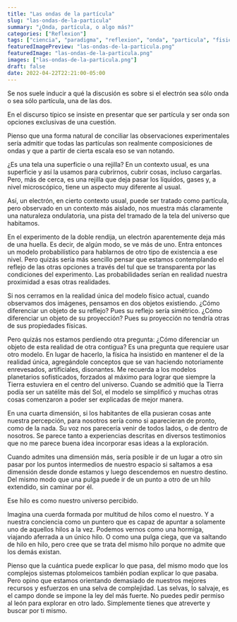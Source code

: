 ```yaml
---
title: "Las ondas de la partícula"
slug: "las-ondas-de-la-particula"
summary: "¿Onda, partícula, o algo más?"
categories: ["Reflexion"]
tags: ["ciencia", "paradigma", "reflexion", "onda", "particula", "fisica", "cuantica"]
featuredImagePreview: "las-ondas-de-la-particula.png"
featuredImage: "las-ondas-de-la-particula.png"
images: ["las-ondas-de-la-particula.png"]
draft: false
date: 2022-04-22T22:21:00-05:00
---
```


Se nos suele inducir a qué la discusión es sobre si el electrón sea sólo onda o sea sólo partícula, una de las dos.

En el discurso típico se insiste en presentar que ser partícula y ser onda son opciones exclusivas de una cuestión.

Pienso que una forma natural de conciliar las observaciones experimentales sería admitir que todas las partículas son realmente composiciones de ondas y que a partir de cierta escala eso se van notando.

¿Es una tela una superficie o una rejilla? En un contexto usual, es una superficie y así la usamos para cubrirnos, cubrir cosas, incluso cargarlas. Pero, más de cerca, es una rejilla que deja pasar los líquidos, gases y, a nivel microscópico, tiene un aspecto muy diferente al usual.

Así, un electrón, en cierto contexto usual, puede ser tratado como partícula, pero observado en un contexto más aislado, nos muestra más claramente una naturaleza ondulatoria, una pista del tramado de la tela del universo que habitamos.

En el experimento de la doble rendija, un electrón aparentemente deja más de una huella. Es decir, de algún modo, se ve más de uno. Entra entonces un modelo probabilístico para hablarnos de otro tipo de existencia a ese nivel. Pero quizás sería más sencillo pensar que estamos contemplando el reflejo de las otras opciones a través del tul que se transparenta por las condiciones del experimento. Las probabilidades serían en realidad nuestra proximidad a esas otras realidades.

Si nos cerramos en la realidad única del modelo físico actual, cuando observamos dos imágenes, pensamos en dos objetos existiendo. ¿Cómo diferenciar un objeto de su reflejo? Pues su reflejo sería simétrico. ¿Cómo diferenciar un objeto de su proyección? Pues su proyección no tendría otras de sus propiedades físicas.

Pero quizás nos estamos perdiendo otra pregunta: ¿Cómo diferenciar un objeto de esta realidad de otra contigua? Es una pregunta que requiere usar otro modelo. En lugar de hacerlo, la física ha insistido en mantener el de la realidad única, agregándole conceptos que se van haciendo notoriamente enrevesados, artificiales, disonantes. Me recuerda a los modelos planetarios sofisticados, forzados al máximo para lograr que siempre la Tierra estuviera en el centro del universo. Cuando se admitió que la Tierra podía ser un satélite más del Sol, el modelo se simplificó y muchas otras cosas comenzaron a poder ser explicadas de mejor manera.

En una cuarta dimensión, si los habitantes de ella pusieran cosas ante nuestra percepción, para nosotros sería como si aparecieran de pronto, como de la nada. Su voz nos parecería venir de todos lados, o de dentro de nosotros. Se parece tanto a experiencias descritas en diversos testimonios que no me parece buena idea incorporar esas ideas a la exploración.

Cuando admites una dimensión más, sería posible ir de un lugar a otro sin pasar por los puntos intermedios de nuestro espacio si saltamos a esa dimensión desde donde estamos y luego descendemos en nuestro destino. Del mismo modo que una pulga puede ir de un punto a otro de un hilo extendido, sin caminar por él.

Ese hilo es como nuestro universo percibido.

Imagina una cuerda formada por multitud de hilos como el nuestro. Y a nuestra conciencia como un puntero que es capaz de apuntar a solamente uno de aquellos hilos a la vez. Podemos vernos como una hormiga, viajando aferrada a un único hilo. O como una pulga ciega, que va saltando de hilo en hilo, pero cree que se trata del mismo hilo porque no admite que los demás existan.

Pienso que la cuántica puede explicar lo que pasa, del mismo modo que los complejos sistemas ptolomeicos también podían explicar lo que pasaba. Pero opino que estamos orientando demasiado de nuestros mejores recursos y esfuerzos en una selva de complejidad. Las selvas, lo salvaje, es el campo donde se impone la ley del más fuerte. No puedes pedir permiso al león para explorar en otro lado. Simplemente tienes que atreverte y buscar por ti mismo.